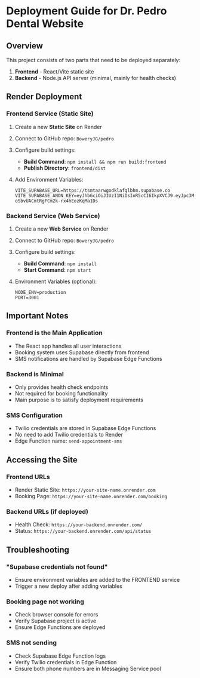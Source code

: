 # Deployment Guide for Dr. Pedro Dental Website

## Overview
This project consists of two parts that need to be deployed separately:
1. **Frontend** - React/Vite static site
2. **Backend** - Node.js API server (minimal, mainly for health checks)

## Render Deployment

### Frontend Service (Static Site)
1. Create a new **Static Site** on Render
2. Connect to GitHub repo: `BoweryJG/pedro`
3. Configure build settings:
   - **Build Command**: `npm install && npm run build:frontend`
   - **Publish Directory**: `frontend/dist`
   
4. Add Environment Variables:
   ```
   VITE_SUPABASE_URL=https://tsmtaarwgodklafqlbhm.supabase.co
   VITE_SUPABASE_ANON_KEY=eyJhbGciOiJIUzI1NiIsInR5cCI6IkpXVCJ9.eyJpc3MiOiJzdXBhYmFzZSIsInJlZiI6InRzbXRhYXJ3Z29ka2xhZnFsYmhtIiwicm9sZSI6ImFub24iLCJpYXQiOjE3NDc4NTM2MjAsImV4cCI6MjA2MzQyOTYyMH0.AT_9RXVrI82-oSbvUACmtRgFCm2k-rx4hEozKqMa1Ds
   ```

### Backend Service (Web Service)
1. Create a new **Web Service** on Render
2. Connect to GitHub repo: `BoweryJG/pedro`
3. Configure build settings:
   - **Build Command**: `npm install`
   - **Start Command**: `npm start`
   
4. Environment Variables (optional):
   ```
   NODE_ENV=production
   PORT=3001
   ```

## Important Notes

### Frontend is the Main Application
- The React app handles all user interactions
- Booking system uses Supabase directly from frontend
- SMS notifications are handled by Supabase Edge Functions

### Backend is Minimal
- Only provides health check endpoints
- Not required for booking functionality
- Main purpose is to satisfy deployment requirements

### SMS Configuration
- Twilio credentials are stored in Supabase Edge Functions
- No need to add Twilio credentials to Render
- Edge Function name: `send-appointment-sms`

## Accessing the Site

### Frontend URLs
- Render Static Site: `https://your-site-name.onrender.com`
- Booking Page: `https://your-site-name.onrender.com/booking`

### Backend URLs (if deployed)
- Health Check: `https://your-backend.onrender.com/`
- Status: `https://your-backend.onrender.com/api/status`

## Troubleshooting

### "Supabase credentials not found"
- Ensure environment variables are added to the FRONTEND service
- Trigger a new deploy after adding variables

### Booking page not working
- Check browser console for errors
- Verify Supabase project is active
- Ensure Edge Functions are deployed

### SMS not sending
- Check Supabase Edge Function logs
- Verify Twilio credentials in Edge Function
- Ensure both phone numbers are in Messaging Service pool